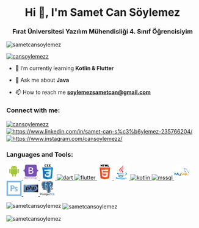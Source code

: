<h1 align="center">Hi 👋, I'm Samet Can Söylemez</h1>
<h3 align="center">Fırat Üniversitesi Yazılım Mühendisliği 4. Sınıf Öğrencisiyim</h3>

<p align="left"> <img src="https://komarev.com/ghpvc/?username=sametcansoylemez&label=Profile%20views&color=0e75b6&style=flat" alt="sametcansoylemez" /> </p>

<p align="left"> <a href="https://twitter.com/cansoylemezz" target="blank"><img src="https://img.shields.io/twitter/follow/cansoylemezz?logo=twitter&style=for-the-badge" alt="cansoylemezz" /></a> </p>

- 🌱 I’m currently learning **Kotlin & Flutter**

- 💬 Ask me about **Java**

- 📫 How to reach me **soylemezsametcan@gmail.com**

<h3 align="left">Connect with me:</h3>
<p align="left">
<a href="https://twitter.com/cansoylemezz" target="blank"><img align="center" src="https://raw.githubusercontent.com/rahuldkjain/github-profile-readme-generator/master/src/images/icons/Social/twitter.svg" alt="cansoylemezz" height="30" width="40" /></a>
<a href="https://linkedin.com/in/https://www.linkedin.com/in/samet-can-s%c3%b6ylemez-235766204/" target="blank"><img align="center" src="https://raw.githubusercontent.com/rahuldkjain/github-profile-readme-generator/master/src/images/icons/Social/linked-in-alt.svg" alt="https://www.linkedin.com/in/samet-can-s%c3%b6ylemez-235766204/" height="30" width="40" /></a>
<a href="https://instagram.com/https://www.instagram.com/cansoylemezz/" target="blank"><img align="center" src="https://raw.githubusercontent.com/rahuldkjain/github-profile-readme-generator/master/src/images/icons/Social/instagram.svg" alt="https://www.instagram.com/cansoylemezz/" height="30" width="40" /></a>
</p>

<h3 align="left">Languages and Tools:</h3>
<p align="left"> <a href="https://developer.android.com" target="_blank" rel="noreferrer"> <img src="https://raw.githubusercontent.com/devicons/devicon/master/icons/android/android-original-wordmark.svg" alt="android" width="40" height="40"/> </a> <a href="https://getbootstrap.com" target="_blank" rel="noreferrer"> <img src="https://raw.githubusercontent.com/devicons/devicon/master/icons/bootstrap/bootstrap-plain-wordmark.svg" alt="bootstrap" width="40" height="40"/> </a> <a href="https://www.w3schools.com/css/" target="_blank" rel="noreferrer"> <img src="https://raw.githubusercontent.com/devicons/devicon/master/icons/css3/css3-original-wordmark.svg" alt="css3" width="40" height="40"/> </a> <a href="https://dart.dev" target="_blank" rel="noreferrer"> <img src="https://www.vectorlogo.zone/logos/dartlang/dartlang-icon.svg" alt="dart" width="40" height="40"/> </a> <a href="https://flutter.dev" target="_blank" rel="noreferrer"> <img src="https://www.vectorlogo.zone/logos/flutterio/flutterio-icon.svg" alt="flutter" width="40" height="40"/> </a> <a href="https://www.w3.org/html/" target="_blank" rel="noreferrer"> <img src="https://raw.githubusercontent.com/devicons/devicon/master/icons/html5/html5-original-wordmark.svg" alt="html5" width="40" height="40"/> </a> <a href="https://www.java.com" target="_blank" rel="noreferrer"> <img src="https://raw.githubusercontent.com/devicons/devicon/master/icons/java/java-original.svg" alt="java" width="40" height="40"/> </a> <a href="https://kotlinlang.org" target="_blank" rel="noreferrer"> <img src="https://www.vectorlogo.zone/logos/kotlinlang/kotlinlang-icon.svg" alt="kotlin" width="40" height="40"/> </a> <a href="https://www.microsoft.com/en-us/sql-server" target="_blank" rel="noreferrer"> <img src="https://www.svgrepo.com/show/303229/microsoft-sql-server-logo.svg" alt="mssql" width="40" height="40"/> </a> <a href="https://www.mysql.com/" target="_blank" rel="noreferrer"> <img src="https://raw.githubusercontent.com/devicons/devicon/master/icons/mysql/mysql-original-wordmark.svg" alt="mysql" width="40" height="40"/> </a> <a href="https://www.photoshop.com/en" target="_blank" rel="noreferrer"> <img src="https://raw.githubusercontent.com/devicons/devicon/master/icons/photoshop/photoshop-line.svg" alt="photoshop" width="40" height="40"/> </a> <a href="https://www.php.net" target="_blank" rel="noreferrer"> <img src="https://raw.githubusercontent.com/devicons/devicon/master/icons/php/php-original.svg" alt="php" width="40" height="40"/> </a> <a href="https://www.postgresql.org" target="_blank" rel="noreferrer"> <img src="https://raw.githubusercontent.com/devicons/devicon/master/icons/postgresql/postgresql-original-wordmark.svg" alt="postgresql" width="40" height="40"/> </a> </p>

<p><img align="left" src="https://github-readme-stats.vercel.app/api/top-langs?username=sametcansoylemez&show_icons=true&locale=en&layout=compact" alt="sametcansoylemez" /></p>

<p>&nbsp;<img align="center" src="https://github-readme-stats.vercel.app/api?username=sametcansoylemez&show_icons=true&locale=en" alt="sametcansoylemez" /></p>

<p><img align="center" src="https://github-readme-streak-stats.herokuapp.com/?user=sametcansoylemez&" alt="sametcansoylemez" /></p>
